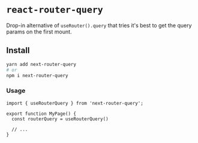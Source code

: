 # `react-router-query`

Drop-in alternative of `useRouter().query` that tries it's best to get the query params on the first mount.


## Install

```bash
yarn add next-router-query
# or 
npm i next-router-query
```

### Usage

```tsx
import { useRouterQuery } from 'next-router-query';

export function MyPage() {
  const routerQuery = useRouterQuery()

  // ...
}
```